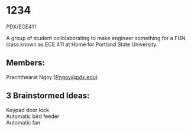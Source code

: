 # 1234
PDX/ECE411

A group of student collolaborating to make engineer something for a FUN class known as ECE 411 at Home for Portland State University.

## Members:  <br />
Prachthearat Ngoy (Pngoy@pdx.edu) <br />

## 3 Brainstormed Ideas: <br />
Keypad door lock  <br />
Automatic bird feeder <br />
Automatic fan <br />
